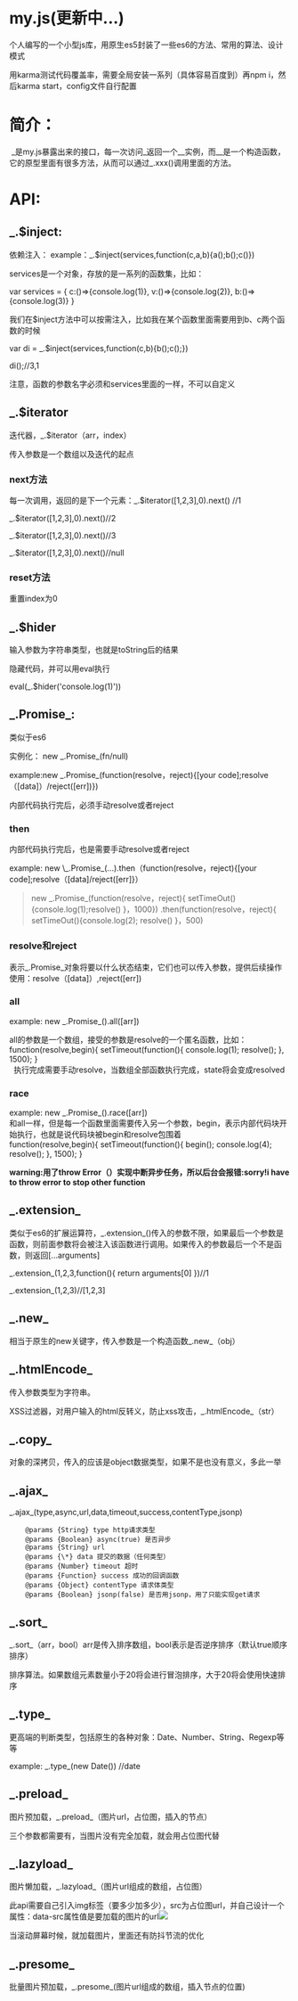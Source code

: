 # my.js(更新中...)
个人编写的一个小型js库，用原生es5封装了一些es6的方法、常用的算法、设计模式

用karma测试代码覆盖率，需要全局安装一系列（具体容易百度到）再npm i，然后karma start，config文件自行配置
# 简介：
  \_是my.js暴露出来的接口，每一次访问_返回一个__实例，而__是一个构造函数，它的原型里面有很多方法，从而可以通过_.xxx()调用里面的方法。
# API:

## \_.$inject:

依赖注入：
example：\_.$inject(services,function(c,a,b){a();b();c()})

services是一个对象，存放的是一系列的函数集，比如：

var services = {
	c:()=>{console.log(1)},
	v:()=>{console.log(2)},
	b:()=>{console.log(3)}
}

我们在$inject方法中可以按需注入，比如我在某个函数里面需要用到b、c两个函数的时候

var di = \_.$inject(services,function(c,b){b();c();})

di();//3,1

注意，函数的参数名字必须和services里面的一样，不可以自定义

## \_.$iterator

迭代器，\_.$iterator（arr，index）

传入参数是一个数组以及迭代的起点

### next方法

每一次调用，返回的是下一个元素：\_.$iterator([1,2,3],0).next() //1

\_.$iterator([1,2,3],0).next()//2

\_.$iterator([1,2,3],0).next()//3

\_.$iterator([1,2,3],0).next()//null

### reset方法

重置index为0

## \_.$hider

输入参数为字符串类型，也就是toString后的结果

隐藏代码，并可以用eval执行

eval(\_.$hider('console.log(1)'))

 ## \_.Promise_:
 
 类似于es6

实例化： new \_.Promise_(fn/null)
 
 example:new \_.Promise_(function(resolve，reject){[your code];resolve（[data]）/reject([err])})
 
 <p>内部代码执行完后，必须手动resolve或者reject</p>
 
### then
<p>内部代码执行完后，也是需要手动resolve或者reject</p>
example: new \_.Promise_(...).then（function(resolve，reject){[your code];resolve（[data]/reject([err]}）

> new \_.Promise_(function(resolve，reject){
 setTimeOut(){console.log(1);resolve()
 }，1000})
 .then(function(resolve，reject){
 setTimeOut(){console.log(2);
 resolve()
 }，500)

### resolve和reject

表示\_.Promise_对象将要以什么状态结束，它们也可以传入参数，提供后续操作使用：resolve（[data]）,reject([err])

 ### all
 
 example: new \_.Promise_().all([arr])
 
 all的参数是一个数组，接受的参数是resolve的一个匿名函数，比如：
 <br>
 function(resolve,begin){
                setTimeout(function(){
                    console.log(1);
                    resolve();
                }, 1500);
            }
<br> 
执行完成需要手动resolve，当数组全部函数执行完成，state将会变成resolved

### race

example: new \_.Promise_().race([arr])
<br>
和all一样，但是每一个函数里面需要传入另一个参数，begin，表示内部代码块开始执行，也就是说代码块被begin和resolve包围着
<br>
function(resolve,begin){
                setTimeout(function(){
                	begin();
                    console.log(4);
                    resolve();
                }, 1500);
            }

**warning:用了throw Error（）实现中断异步任务，所以后台会报错:sorry!i have to throw error to stop other function**


## \_.extension_

类似于es6的扩展运算符，\_.extension_()传入的参数不限，如果最后一个参数是函数，则前面参数将会被注入该函数进行调用。如果传入的参数最后一个不是函数，则返回[...arguments]

\_.extension_(1,2,3,function(){
		return arguments[0]
	})//1
 
 \_.extension_(1,2,3)//[1,2,3]
 
 ## \_.new_
 
 相当于原生的new关键字，传入参数是一个构造函数\_.new_（obj）
 
 ## \_.htmlEncode_
 
 传入参数类型为字符串。
 
 XSS过滤器，对用户输入的html反转义，防止xss攻击，\_.htmlEncode_（str）

## \_.copy_

对象的深拷贝，传入的应该是object数据类型，如果不是也没有意义，多此一举

## \_.ajax_

\_.ajax_(type,async,url,data,timeout,success,contentType,jsonp)

		@params {String} type http请求类型
	 	@params {Boolean} async(true) 是否异步
		@params {String} url 
		@params {\*} data 提交的数据（任何类型）
		@params {Number} timeout 超时
		@params {Function} success 成功的回调函数
		@params {Object} contentType 请求体类型
		@params {Boolean} jsonp(false) 是否用jsonp，用了只能实现get请求

## \_.sort_

\_.sort_（arr，bool）arr是传入排序数组，bool表示是否逆序排序（默认true顺序排序）

排序算法。如果数组元素数量小于20将会进行冒泡排序，大于20将会使用快速排序

## \_.type_

更高端的判断类型，包括原生的各种对象：Date、Number、String、Regexp等等

example: \_.type_(new Date()) //date

## \_.preload_

图片预加载，\_.preload_（图片url，占位图，插入的节点）

三个参数都需要有，当图片没有完全加载，就会用占位图代替

## \_.lazyload_

图片懒加载，\_.lazyload_（图片url组成的数组，占位图）

此api需要自己引入img标签（要多少加多少），src为占位图url，并自己设计一个属性：data-src属性值是要加载的图片的url<img src="占位图.gif" data-src="1.jpg">

当滚动屏幕时候，就加载图片，里面还有防抖节流的优化

## \_.presome_

批量图片预加载，\_.presome_(图片url组成的数组，插入节点的位置)


